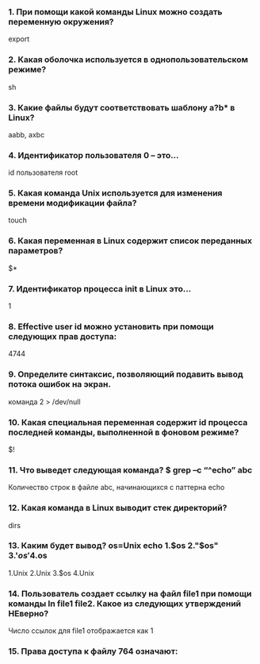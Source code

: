 ### 1. При помощи какой команды Linux можно создать переменную окружения?
export
### 2. Какая оболочка используется в однопользовательском режиме?
sh
### 3. Какие файлы будут соответствовать шаблону a?b* в Linux?
aabb, axbc
### 4. Идентификатор пользователя 0 – это… 
id пользователя root
### 5. Какая команда Unix используется для изменения времени модификации файла?
touch
### 6. Какая переменная в Linux содержит список переданных параметров? 
$*
### 7. Идентификатор процесса init в Linux это…
1
### 8. Effective user id можно установить при помощи следующих прав доступа:
4744
### 9. Определите синтаксис, позволяющий подавить вывод потока ошибок на экран.
команда 2 &gt; /dev/null
### 10. Какая специальная переменная содержит id процесса последней команды, выполненной в фоновом режиме? 
$!
### 11. Что выведет следующая команда? $ grep –c “^echo” abc
Количество строк в файле abc, начинающихся с паттерна echo
### 12. Какая команда в Linux выводит стек директорий? 
dirs
### 13. Каким будет вывод? os=Unix  echo 1.$os 2."$os" 3.'$os' 4.$os
1.Unix 2.Unix 3.$os 4.Unix
### 14. Пользователь создает ссылку на файл file1 при помощи команды ln file1 file2. Какое из следующих утверждений НЕверно? 
Число ссылок для file1 отображается как 1
### 15. Права доступа к файлу 764 означают:
